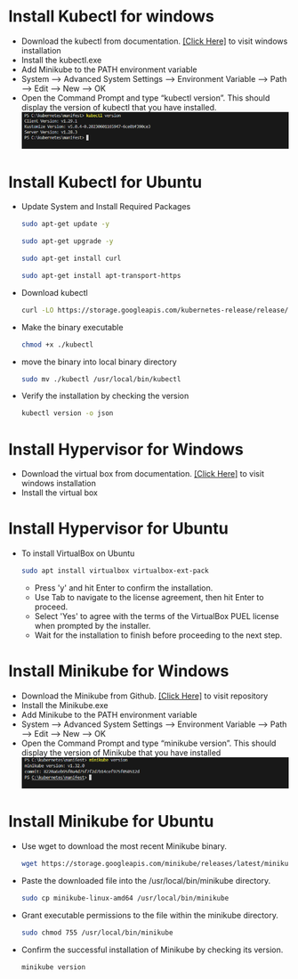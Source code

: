 #   Install Kubectl for windows
- Download the kubectl from documentation. [\[Click Here\]](https://kubernetes.io/docs/tasks/tools/install-kubectl-windows/) to visit windows installation
- Install the kubectl.exe 
- Add Minikube to the PATH environment variable
- System --> Advanced System Settings --> Environment Variable --> Path --> Edit --> New --> OK 
- Open the Command Prompt and type “kubectl version”. This should display the version of kubectl that you have installed.
![minikube](../screenshots/kubectl_version.PNG?raw=true)
	
# Install Kubectl for Ubuntu
- Update System and Install Required Packages
     ``` bash
    sudo apt-get update -y
    ```
    ``` bash
    sudo apt-get upgrade -y
    ```
    ``` bash
    sudo apt-get install curl
    ```
    ``` bash
    sudo apt-get install apt-transport-https
    ```


- Download kubectl 
    ``` bash
    curl -LO https://storage.googleapis.com/kubernetes-release/release/`curl -s https://storage.googleapis.com/kubernetes-release/release/stable.txt`/bin/linux/amd64/kubectl
    ```
- Make the binary executable
    ``` bash
    chmod +x ./kubectl
    ```
- move the binary into local binary directory
    ``` bash
    sudo mv ./kubectl /usr/local/bin/kubectl
    ```
- Verify the installation by checking the version 
    ``` bash
    kubectl version -o json
    ```


#   Install Hypervisor for Windows
- Download the virtual box from documentation. [\[Click Here\]](https://www.virtualbox.org/wiki/Downloads) to visit windows installation
- Install the virtual box 

# Install Hypervisor for Ubuntu
- To install VirtualBox on Ubuntu 
    ``` bash
    sudo apt install virtualbox virtualbox-ext-pack
    ```
    - Press 'y' and hit Enter to confirm the installation.
    - Use Tab to navigate to the license agreement, then hit Enter to proceed.
    - Select 'Yes' to agree with the terms of the VirtualBox PUEL license when prompted by the installer.
    - Wait for the installation to finish before proceeding to the next step.
    


#   Install Minikube for Windows
- Download the Minikube from Github. [\[Click Here\]](https://github.com/kubernetes/minikube/releases/) to visit repository
- Install the Minikube.exe 
- Add Minikube to the PATH environment variable
- System --> Advanced System Settings --> Environment Variable --> Path --> Edit --> New --> OK 
- Open the Command Prompt and type “minikube version”. This should display the version of Minikube that you have installed
![minikube](../screenshots/minikube_version.PNG?raw=true)

# Install Minikube for Ubuntu
- Use wget to download the most recent Minikube binary.
    ``` bash
    wget https://storage.googleapis.com/minikube/releases/latest/minikube-linux-amd64
    ```
- Paste the downloaded file into the /usr/local/bin/minikube directory.
    ``` bash
    sudo cp minikube-linux-amd64 /usr/local/bin/minikube
    ```
- Grant executable permissions to the file within the minikube directory.
    ``` bash
    sudo chmod 755 /usr/local/bin/minikube
    ```
- Confirm the successful installation of Minikube by checking its version.
    ``` bash
    minikube version
    ```